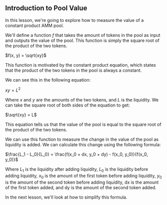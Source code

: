 ## Introduction to Pool Value

In this lesson, we're going to explore how to measure the value of a constant product AMM pool.

We'll define a function *f* that takes the amount of tokens in the pool as input and outputs the value of the pool. This function is simply the square root of the product of the two tokens.

$f(x, y) = \sqrt{xy}$

This function is motivated by the constant product equation, which states that the product of the two tokens in the pool is always a constant. 

We can see this in the following equation:

$xy = L^2$

Where *x* and *y* are the amounts of the two tokens, and *L* is the liquidity.  We can take the square root of both sides of the equation to get:

$\sqrt{xy} = L$

This equation tells us that the value of the pool is equal to the square root of the product of the two tokens.

We can use this function to measure the change in the value of the pool as liquidity is added. We can calculate this change using the following formula:

$\frac{L_1 - L_0}{L_0} = \frac{f(x_0 + dx, y_0 + dy) - f(x_0, y_0)}{f(x_0, y_0)}$

Where $L_1$ is the liquidity after adding liquidity, $L_0$ is the liquidity before adding liquidity, $x_0$ is the amount of the first token before adding liquidity, $y_0$ is the amount of the second token before adding liquidity, dx is the amount of the first token added, and dy is the amount of the second token added.

In the next lesson, we'll look at how to simplify this formula.
